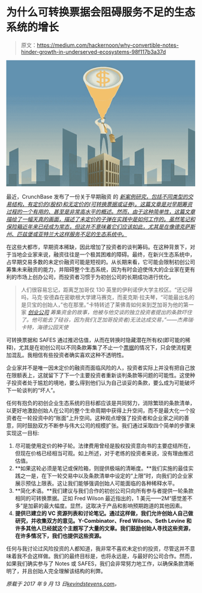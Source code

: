 # 为什么可转换票据会阻碍服务不足的生态系统的增长

> 原文：<https://medium.com/hackernoon/why-convertible-notes-hinder-growth-in-underserved-ecosystems-98f117b3a37d>

![](img/56c2c13895541f641971e00acfc28ef1.png)

最近，CrunchBase 发布了一份关于早期融资 的 [*新案例研究，包括不同类型的交易结构，有定价的(股权)和无定价的(可转换票据或证券)。这篇文章是对早期筹资过程的一个有用的、甚至是非常高水平的概述。然而，由于这种简单性，这篇文章描绘了一幅天真的画面，描述了未定价的子弹在实践中是如何工作的。虽然笔记和保险箱近年来已经成为常态，但这并不意味着它们应该如此，尤其是在像德克萨斯州、匹兹堡或亚特兰大这样服务不足的生态系统中。*](https://news.crunchbase.com/news/cap-tables-share-structures-valuations-oh-case-study-early-stage-funding/)

在这些大都市，早期资本稀缺，因此增加了投资者的谈判筹码。在这种背景下，对于当地企业家来说，融资往往是一个极其困难的障碍。最终，在新兴生态系统中，占早期交易多数的未定价融资可能是短视的。从长期来看，它可能会限制初创公司筹集未来融资的能力，并阻碍整个生态系统，因为有时会迫使伟大的企业家在更有利的市场上创办公司，而投资者习惯于为初创公司的长期成功进行优化。

> 人们很容易忘记，距离芝加哥仅 130 英里的伊利诺伊大学主校区。“还记得吗，马克·安德森在密歇根大学建马赛克，而麦克斯·拉夫琴，“可能最出名的是贝宝的创始人，”也在那里。”卡特转述了莱佛青如何来到芝加哥为他的第一家 [*创业公司*](https://hackernoon.com/tagged/startup) *筹集资金的故事，他被与他交谈的独立投资者提出的条款吓住了。他可能去了硅谷，因为我们(芝加哥投资者)无法达成交易，”——杰弗瑞·卡特，海德公园天使*

可转换票据和 SAFES 通过推迟估值，从而在转换时隐藏潜在所有权(即可能的稀释)，尤其是在初创公司以不同条款筹集了不止一个[票据](https://hackernoon.com/tagged/note)的情况下，只会使流程更加混乱。我相信有些投资者确实喜欢这种不透明性。

企业家并不是唯一因未定价的融资而面临风险的人，投资者实际上并没有把自己放在限额表上，这就留下了下一个主要投资者重新谈判条款等问题的可能性。这使种子投资者处于尴尬的境地，要么得到他们认为自己谈妥的条款，要么成为可能破坏下一轮谈判的“坏人”。

任何有抱负的初创企业生态系统的目标都应该是共同努力，消除繁琐的条款清单，以更好地激励创始人在公司的整个生命周期中获得上升空间，而不是最大化一个投资者在一轮投资中的“账面”上升空间。这种观点增强了投资者和企业家之间的善意，同时鼓励双方不断参与伟大公司的规模扩张。我们通过采取四个简单的步骤来实现这一目标:

1.  尽可能使用定价的种子轮。法律费用曾经是股权投资意向书的主要症结所在，但现在价格已经相当可观。如上所述，对于老练的投资者来说，没有理由推迟估值。
2.  **如果这轮必须是笔记或保险箱，则提供极端的清晰度。**我们实施的最佳实践之一是，在下一轮交易中以及条款清单中设定的“上限”时，向我们的企业家展示预估上限表。这让我们能够强调创始人可能面临的各种稀释水平。
3.  **简化术语。**我们建议与我们合作的初创公司只向所有参与者提供一轮条款相同的可转换票据。正如 Fred Wilson 最近指出的，1 美元——2M“感觉差不多”是加薪的最大幅度。显然，这取决于产品和影响预期跑道的其他因素。
4.  **提供已建立的 VC 资源列表和讨论笔记。通过这样做，我们允许创始人自己做研究，并收集双方的意见。Y-Combinator、Fred Wilson、Seth Levine 和许多其他人已经就这个主题写了大量的文章。我们鼓励创始人寻找这些资源，在许多情况下，我们也提供这些资源。**

任何与我讨论过风险投资的人都知道，我非常不喜欢未定价的投资，尽管这并不意味着我不会这样做。我们的最终目标是，也将永远是，与最好的公司合作。然而，如果我们确实参与了 Notes 或 SAFES，我们会非常努力地工作，以确保条款清晰明了，并且创始人完全理解该结构的利弊。

*原载于 2017 年 9 月 13 日*[*kevindstevens.com*](http://kevindstevens.com/2017/09/convertible-notes-and-underserved-ecosystems/)*。*